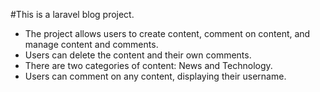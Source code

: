 #This is a laravel blog project.
- The project allows users to create content, comment on content, and manage content and comments.
- Users can delete the content and their own comments.
- There are two categories of content: News and Technology.
- Users can comment on any content, displaying their username.
